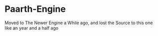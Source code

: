 # Paarth-Engine
Moved to The Newer Engine a While ago, and lost the Source to this one like an year and a half ago
